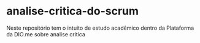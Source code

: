 # analise-critica-do-scrum
Neste repositório tem o intuito de estudo acadêmico dentro da Plataforma da DIO.me sobre analise critica  
